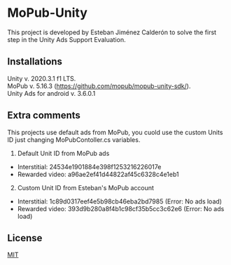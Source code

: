 # MoPub-Unity

This project is developed by Esteban Jiménez Calderón to solve the first step in the Unity Ads Support Evaluation.

## Installations

Unity v. 2020.3.1 f1 LTS.<br />
MoPub v. 5.16.3 (https://github.com/mopub/mopub-unity-sdk/). <br />
Unity Ads for android v. 3.6.0.1

## Extra comments

This projects use default ads from MoPub, you cuold use the custom Units ID just changing MoPubContoller.cs variables. <br />

1. Default Unit ID from MoPub ads
  - Interstitial: 24534e1901884e398f1253216226017e
  - Rewarded video: a96ae2ef41d44822af45c6328c4e1eb1
  
2. Custom Unit ID from Esteban's MoPub account
  - Interstitial: 1c89d0317eef4e5b98cb46eba2bd7985  (Error: No ads load)
  - Rewarded video: 393d9b280a8f4b1c98cf35b5cc3c62e6  (Error: No ads load)
 
## License
[MIT](https://choosealicense.com/licenses/mit/)

